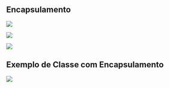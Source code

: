 ## Encapsulamento
![](https://github.com/JoseLeonardoCordeiroBahia/construtores-palavra-this-sobrecarga-encapsulamento-java/assets/63564226/871aa924-53b8-40c2-8383-c7a4a9d4a900)

![](https://github.com/JoseLeonardoCordeiroBahia/construtores-palavra-this-sobrecarga-encapsulamento-java/assets/63564226/8774395e-b6c4-4a3f-ad31-b787c7c7aad0)

![](https://github.com/JoseLeonardoCordeiroBahia/construtores-palavra-this-sobrecarga-encapsulamento-java/assets/63564226/c1d7e983-6496-4458-8fb4-27abf9c5ba72)

## Exemplo de Classe com Encapsulamento
![](https://github.com/JoseLeonardoCordeiroBahia/construtores-palavra-this-sobrecarga-encapsulamento-java/assets/63564226/cad7f861-be23-4070-8e44-5a3ea64045e5)
